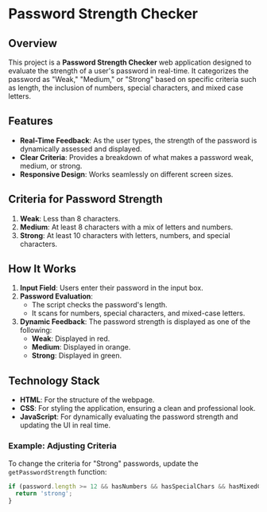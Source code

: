 # Password Strength Checker

## Overview

This project is a **Password Strength Checker** web application designed to evaluate the strength of a user's password in real-time. It categorizes the password as "Weak," "Medium," or "Strong" based on specific criteria such as length, the inclusion of numbers, special characters, and mixed case letters.

## Features

- **Real-Time Feedback**: As the user types, the strength of the password is dynamically assessed and displayed.
- **Clear Criteria**: Provides a breakdown of what makes a password weak, medium, or strong.
- **Responsive Design**: Works seamlessly on different screen sizes.

## Criteria for Password Strength

1. **Weak**: Less than 8 characters.
2. **Medium**: At least 8 characters with a mix of letters and numbers.
3. **Strong**: At least 10 characters with letters, numbers, and special characters.

## How It Works

1. **Input Field**: Users enter their password in the input box.
2. **Password Evaluation**: 
   - The script checks the password's length.
   - It scans for numbers, special characters, and mixed-case letters.
3. **Dynamic Feedback**: The password strength is displayed as one of the following:
   - **Weak**: Displayed in red.
   - **Medium**: Displayed in orange.
   - **Strong**: Displayed in green.

## Technology Stack

- **HTML**: For the structure of the webpage.
- **CSS**: For styling the application, ensuring a clean and professional look.
- **JavaScript**: For dynamically evaluating the password strength and updating the UI in real time.

### Example: Adjusting Criteria
To change the criteria for "Strong" passwords, update the `getPasswordStrength` function:
```javascript
if (password.length >= 12 && hasNumbers && hasSpecialChars && hasMixedCase) {
  return 'strong';
}

